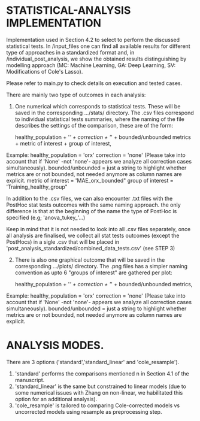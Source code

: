 # STATISTICAL-ANALYSIS IMPLEMENTATION

Implementation used in Section 4.2 to select to perform the discussed statistical tests. In /input_files one can find all available results for different type of approaches in a standardized format and, in /individual_post_analysis, we show the obtained results distinguishing by modelling approach (MC: Machine Learning, GA: Deep Learning, SV: Modifications of Cole's Lasso).

Please refer to main.py to check details on execution and tested cases.

There are mainly two type of outcomes in each analysis:

 1) One numerical which corresponds to statistical tests. These will be saved in the corresponding .../stats/ directory.
 The .csv files correspond to individual statistical tests summaries, where the naming of the file describes the settings
 of the comparison, these are of the form:

    healthy_population + '_' + correction + '_' + bounded/unbounded metrics + metric of interest + group of interest,

 Example:
 healthy_population = 'orx'
 correction = 'none' (Please take into account that if 'None' -not 'none'- appears we analyze all correction cases simultaneously).
 bounded/unbounded = just a string to highlight whether metrics are or not bounded, not needed anymore as column names are explicit.
 metric of interest = 'MAE_orx_bounded"
 group of interest = 'Training_healthy_group"

 In addition to the .csv files, we can also encounter .txt files with the PostHoc stat tests outcomes with the same naming approach.
 the only difference is that at the beginning of the name the type of PostHoc is specified (e.g; 'anova_tukey_'...)

 Keep in mind that it is not needed to look into all .csv files separately, once all analysis are finalised, we collect
 all stat tests outcomes (except the PostHocs) in a sigle .csv that will be placed in 'post_analysis_standardized/combined_data_tests.csv' (see STEP 3)

 2) There is also one graphical outcome that will be saved in the corresponding .../plots/ directory.
 The .png files has a simpler naming convention as upto 6 "groups of interest" are gathered per plot:

    healthy_population + '_' + correction + '_' + bounded/unbounded metrics,

 Example:
 healthy_population = 'orx'
 correction = 'none' (Please take into account that if 'None' -not 'none'- appears we analyze all correction cases simultaneously).
 bounded/unbounded = just a string to highlight whether metrics are or not bounded, not needed anymore as column names are explicit.


# ANALYSIS MODES. 
There are 3 options ('standard','standard_linear' and 'cole_resample').
 1. 'standard' performs the comparisons mentioned n in Section 4.1 of the manuscript.
 2. 'standard_linear' is the same but constrained to linear models (due to some numerical issues with Zhang on non-linear, we habilitated this option for an additional analysis).
 3. 'cole_resample' is tailored to comparing Cole-corrected models vs uncorrected models using resample as preprocessing step.

